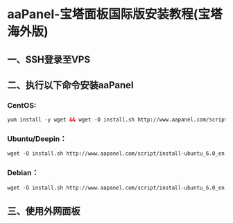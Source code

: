 # aaPanel-宝塔面板国际版安装教程(宝塔海外版)

## 一、SSH登录至VPS

## 二、执行以下命令安装aaPanel

### CentOS:

```xml
yum install -y wget && wget -O install.sh http://www.aapanel.com/script/install_6.0_en.sh && bash install.sh aapanel
```

### Ubuntu/Deepin：

```xml
wget -O install.sh http://www.aapanel.com/script/install-ubuntu_6.0_en.sh && sudo bash install.sh aapanel
```

### Debian：

```xml
wget -O install.sh http://www.aapanel.com/script/install-ubuntu_6.0_en.sh && bash install.sh aapanel
```

## 三、使用外网面板
